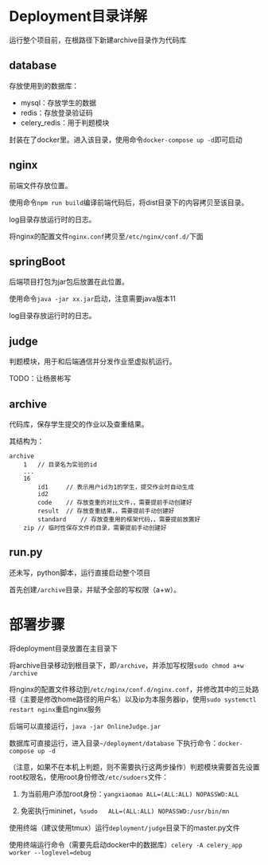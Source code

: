 <!--
 * @Author: your name
 * @Date: 2021-09-29 15:33:57
 * @LastEditTime: 2021-09-30 14:26:50
 * @LastEditors: your name
 * @Description: In User Settings Edit
 * @FilePath: \deployment\README.md
-->
# Deployment目录详解

运行整个项目前，在根路径下新建archive目录作为代码库

## database

存放使用到的数据库：

*   mysql：存放学生的数据
*   redis：存放登录验证码
*   celery_redis：用于判题模块

封装在了docker里。进入该目录，使用命令`docker-compose up -d`即可启动

## nginx

前端文件存放位置。

使用命令`npm run build`编译前端代码后，将dist目录下的内容拷贝至该目录。

log目录存放运行时的日志。

将nginx的配置文件`nginx.conf`拷贝至`/etc/nginx/conf.d/`下面

## springBoot

后端项目打包为jar包后放置在此位置。

使用命令`java -jar xx.jar`启动，注意需要java版本11

log目录存放运行时的日志。

## judge

判题模块，用于和后端通信并分发作业至虚拟机运行。

TODO：让杨景彬写

## archive

代码库，保存学生提交的作业以及查重结果。

其结构为：

    archive
    	1	// 目录名为实验的id
    	...
    	16
    		id1		// 表示用户id为1的学生，提交作业时自动生成
    		id2
    		code	// 存放查重的对比文件，，需要提前手动创建好
    		result	// 存放查重结果，，需要提前手动创建好
    		standard	// 存放查重用的框架代码，，需要提前放置好
    	zip	// 临时性保存文件的目录，需要提前手动创建好

## run.py

还未写，python脚本，运行直接启动整个项目

首先创建`/archive`目录，并赋予全部的写权限（a+w）。

# 部署步骤

将deployment目录放置在主目录下

将archive目录移动到根目录下，即`/archive`，并添加写权限`sudo chmod a+w /archive`

将nginx的配置文件移动到`/etc/nginx/conf.d/nginx.conf`，并修改其中的三处路径（主要是修改home路径的用户名）以及ip为本服务器ip，使用`sudo systemctl restart nginx`重启nginx服务



后端可以直接运行，`java -jar OnlineJudge.jar`



数据库可直接运行，进入目录`~/deployment/database` 下执行命令：`docker-compose up -d`



（注意，如果不在本机上判题，则不需要执行这两步操作）判题模块需要首先设置root权限名，使用root身份修改`/etc/sudoers`文件：

1.  为当前用户添加root身份：`yangxiaomao ALL=(ALL:ALL) NOPASSWD:ALL`

2.  免密执行mininet，`%sudo   ALL=(ALL:ALL) NOPASSWD:/usr/bin/mn`

使用终端（建议使用tmux）运行`deployment/judge`目录下的master.py文件

使用终端运行命令（需要先启动docker中的数据库）`celery -A celery_app worker --loglevel=debug`

